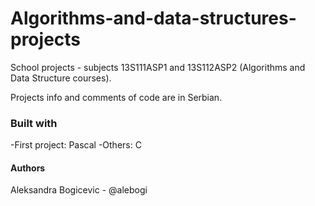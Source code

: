 # Algorithms-and-data-structures-projects

School projects - subjects 13S111ASP1 and 13S112ASP2 (Algorithms and Data Structure courses).

Projects info and comments of code are in Serbian.

### Built with
-First project: Pascal
-Others: C

#### Authors
Aleksandra Bogicevic - @alebogi
